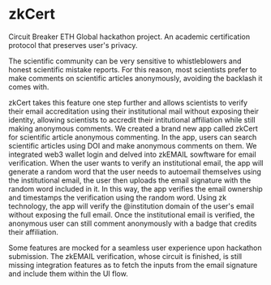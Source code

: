 # zkCert
Circuit Breaker ETH Global hackathon project. An academic certification protocol that preserves user's privacy.

The scientific community can be very sensitive to whistleblowers and honest scientific mistake reports. For this reason, most scientists prefer to make comments on scientific articles anonymously, avoiding the backlash it comes with. 

zkCert takes this feature one step further and allows scientists to verify their email accreditation using their institutional mail without exposing their identity, allowing scientists to accredit their intitutional affiliation while still making anonymous comments. We created a brand new app called zkCert for scientific article anonymous commenting. In the app, users can search scientific articles using DOI and make anonymous comments on them. We integrated web3 wallet login and delved into zkEMAIL sowftware for email verification. When the user wants to verify an institutional email, the app will generate a random word that the user needs to autoemail themselves using the institutional email, the user then uploads the email signature with the random word included in it. In this way, the app verifies the email ownership and timestamps the verification using the random word. Using zk technology, the app will verify the @institution domain of the user's email without exposing the full email. Once the institutional email is verified, the anonymous user can still comment anonymously with a badge that credits their affiliation. 

Some features are mocked for a seamless user experience upon hackathon submission. The zkEMAIL verification, whose circuit is finished, is still missing integration features as to fetch the inputs from the email signature and include them within the UI flow. 
